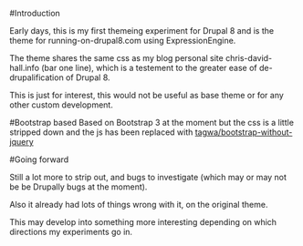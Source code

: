 #Introduction

Early days, this is my first themeing experiment for Drupal 8 and is
the theme for running-on-drupal8.com using ExpressionEngine.

The theme shares the same css as my blog personal site chris-david-hall.info
(bar one line), which is a testement to the greater ease of de-drupalification
of Drupal 8. 

This is just for interest, this would not be useful as base theme or for any
other custom development. 

#Bootstrap based
Based on Bootstrap 3 at the moment but the css is a little stripped down and 
the js has been replaced with 
[tagwa/bootstrap-without-jquery](https://github.com/tagawa/bootstrap-without-jquery)

#Going forward

Still a lot more to strip out, and bugs to investigate (which may or may not be
be Drupally bugs at the moment).

Also it already had lots of things wrong with it, on the original theme.  

This may develop into something more interesting depending on which directions
my experiments go in. 
